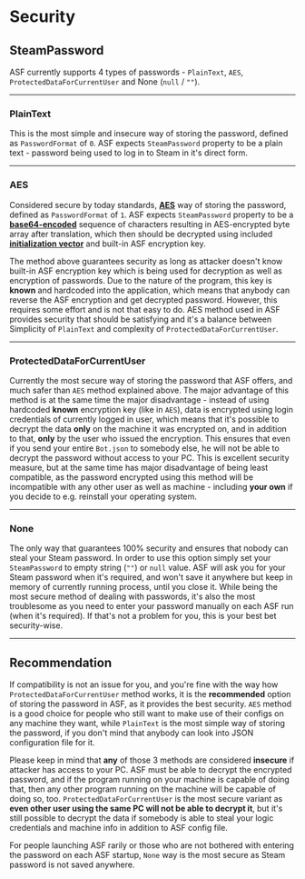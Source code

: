 # Security

## SteamPassword

ASF currently supports 4 types of passwords - ```PlainText```, ```AES```, ```ProtectedDataForCurrentUser``` and None (```null``` / ```""```).

---

### PlainText

This is the most simple and insecure way of storing the password, defined as ```PasswordFormat``` of ```0```. ASF expects ```SteamPassword``` property to be a plain text - password being used to log in to Steam in it's direct form.

---

### AES

Considered secure by today standards, **[AES](https://en.wikipedia.org/wiki/Advanced_Encryption_Standard)** way of storing the password, defined as ```PasswordFormat``` of ```1```. ASF expects ```SteamPassword``` property to be a **[base64-encoded](https://en.wikipedia.org/wiki/Base64)** sequence of characters resulting in AES-encrypted byte array after translation, which then should be decrypted using included **[initialization vector](https://en.wikipedia.org/wiki/Initialization_vector)** and built-in ASF encryption key.

The method above guarantees security as long as attacker doesn't know built-in ASF encryption key which is being used for decryption as well as encryption of passwords. Due to the nature of the program, this key is **known** and hardcoded into the application, which means that anybody can reverse the ASF encryption and get decrypted password. However, this requires some effort and is not that easy to do. AES method used in ASF provides security that should be satisfying and it's a balance between Simplicity of ```PlainText``` and complexity of ```ProtectedDataForCurrentUser```.

---

### ProtectedDataForCurrentUser

Currently the most secure way of storing the password that ASF offers, and much safer than ```AES``` method explained above. The major advantage of this method is at the same time the major disadvantage - instead of using hardcoded **known** encryption key (like in ```AES```), data is encrypted using login credentials of currently logged in user, which means that it's possible to decrypt the data **only** on the machine it was encrypted on, and in addition to that, **only** by the user who issued the encryption. This ensures that even if you send your entire ```Bot.json``` to somebody else, he will not be able to decrypt the password without access to your PC. This is excellent security measure, but at the same time has major disadvantage of being least compatible, as the password encrypted using this method will be incompatible with any other user as well as machine - including **your own** if you decide to e.g. reinstall your operating system.

---

### None

The only way that guarantees 100% security and ensures that nobody can steal your Steam password. In order to use this option simply set your ```SteamPassword``` to empty string (```""```) or ```null``` value. ASF will ask you for your Steam password when it's required, and won't save it anywhere but keep in memory of currently running process, until you close it. While being the most secure method of dealing with passwords, it's also the most troublesome as you need to enter your password manually on each ASF run (when it's required). If that's not a problem for you, this is your best bet security-wise.

---

## Recommendation

If compatibility is not an issue for you, and you're fine with the way how ```ProtectedDataForCurrentUser``` method works, it is the **recommended** option of storing the password in ASF, as it provides the best security. ```AES``` method is a good choice for people who still want to make use of their configs on any machine they want, while ```PlainText``` is the most simple way of storing the password, if you don't mind that anybody can look into JSON configuration file for it.

Please keep in mind that **any** of those 3 methods are considered **insecure** if attacker has access to your PC. ASF must be able to decrypt the encrypted password, and if the program running on your machine is capable of doing that, then any other program running on the machine will be capable of doing so, too. ```ProtectedDataForCurrentUser``` is the most secure variant as **even other user using the same PC will not be able to decrypt it**, but it's still possible to decrypt the data if somebody is able to steal your logic credentials and machine info in addition to ASF config file.

For people launching ASF rarily or those who are not bothered with entering the password on each ASF startup, ```None``` way is the most secure as Steam password is not saved anywhere.